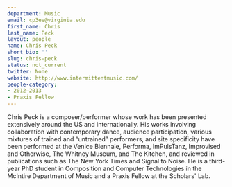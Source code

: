 ```yaml
---
department: Music
email: cp3ee@virginia.edu
first_name: Chris
last_name: Peck
layout: people
name: Chris Peck
short_bio: ''
slug: chris-peck
status: not_current
twitter: None
website: http://www.intermittentmusic.com/
people-category:
- 2012–2013
- Praxis Fellow
---
```


Chris Peck is a composer/performer whose work has been presented extensively around the US and internationally. His works involving collaboration with contemporary dance, audience participation, various mixtures of trained and “untrained” performers, and site specificity have been performed at the Venice Biennale, Performa, ImPulsTanz, Improvised and Otherwise, The Whitney Museum, and The Kitchen, and reviewed in publications such as The New York Times and Signal to Noise. He is a third-year PhD student in Composition and Computer Technologies in the McIntire Department of Music and a Praxis Fellow at the Scholars' Lab.
